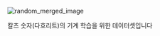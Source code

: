 ![random_merged_image](https://github.com/user-attachments/assets/7947f6d9-01b2-4525-bc77-79338356f1d8)

칼츠 숫자(다흐리트)의 기계 학습을 위한 데이터셋입니다
